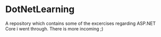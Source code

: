 # DotNetLearning
A repository which contains some of the excercises regarding ASP.NET Core i went through. There is more incoming ;)
